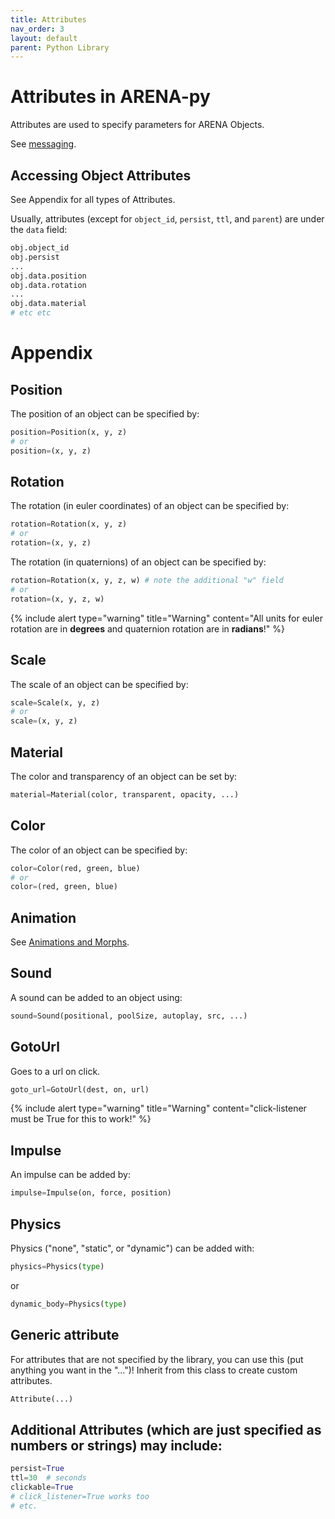 ```yaml
---
title: Attributes
nav_order: 3
layout: default
parent: Python Library
---
```


# Attributes in ARENA-py

Attributes are used to specify parameters for ARENA Objects.

See [messaging](https://arena.conix.io/content/messaging/examples.html).

## Accessing Object Attributes
See Appendix for all types of Attributes.

Usually, attributes (except for `object_id`, `persist`, `ttl`, and `parent`) are under the `data` field:
```python
obj.object_id
obj.persist
...
obj.data.position
obj.data.rotation
...
obj.data.material
# etc etc
```

# Appendix
## Position
The position of an object can be specified by:
```python
position=Position(x, y, z)
# or
position=(x, y, z)
```

## Rotation
The rotation (in euler coordinates) of an object can be specified by:
```python
rotation=Rotation(x, y, z)
# or
rotation=(x, y, z)
```

The rotation (in quaternions) of an object can be specified by:
```python
rotation=Rotation(x, y, z, w) # note the additional "w" field
# or
rotation=(x, y, z, w)
```
{% include alert type="warning" title="Warning" content="All units for euler rotation are in **degrees** and quaternion rotation are in **radians**!" %}

## Scale
The scale of an object can be specified by:
```python
scale=Scale(x, y, z)
# or
scale=(x, y, z)
```

## Material
The color and transparency of an object can be set by:
```python
material=Material(color, transparent, opacity, ...)
```

## Color
The color of an object can be specified by:
```python
color=Color(red, green, blue)
# or
color=(red, green, blue)
```

## Animation
See [Animations and Morphs](animations.md).

## Sound
A sound can be added to an object using:
```python
sound=Sound(positional, poolSize, autoplay, src, ...)
```

## GotoUrl
Goes to a url on click.
```python
goto_url=GotoUrl(dest, on, url)
```
{% include alert type="warning" title="Warning" content="click-listener must be True for this to work!" %}

## Impulse
An impulse can be added by:
```python
impulse=Impulse(on, force, position)
```

## Physics
Physics ("none", "static", or "dynamic") can be added with:
```python
physics=Physics(type)
```
or
```python
dynamic_body=Physics(type)
```

## Generic attribute
For attributes that are not specified by the library, you can use this (put anything you want in the "...")! Inherit from this class to create custom attributes.
```python
Attribute(...)
```

## Additional Attributes (which are just specified as numbers or strings) may include:
```python
persist=True
ttl=30  # seconds
clickable=True
# click_listener=True works too
# etc.
```
